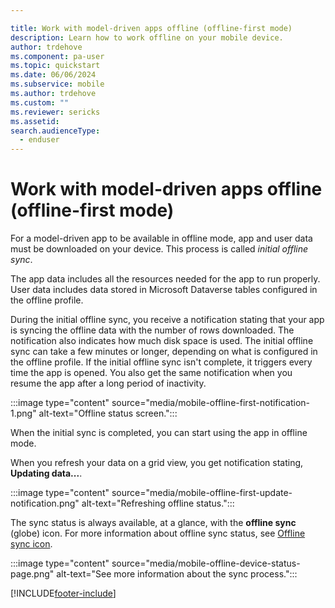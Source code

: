 ```yaml
---

title: Work with model-driven apps offline (offline-first mode)
description: Learn how to work offline on your mobile device.
author: trdehove
ms.component: pa-user
ms.topic: quickstart
ms.date: 06/06/2024
ms.subservice: mobile
ms.author: trdehove
ms.custom: ""
ms.reviewer: sericks
ms.assetid: 
search.audienceType: 
  - enduser
---
```


# Work with model-driven apps offline (offline-first mode)

For a model-driven app to be available in offline mode, app and user data must be downloaded on your device. This process is called *initial offline sync*.

The app data includes all the resources needed for the app to run properly. User data includes data stored in Microsoft Dataverse tables configured in the offline profile.

During the initial offline sync, you receive a notification stating that your app is syncing the offline data with the number of rows downloaded. The notification also indicates how much disk space is used. The initial offline sync can take a few minutes or longer, depending on what is configured in the offline profile. If the initial offline sync isn't complete, it triggers every time the app is opened. You also get the same notification when you resume the app after a long period of inactivity.

:::image type="content" source="media/mobile-offline-first-notification-1.png" alt-text="Offline status screen.":::

When the initial sync is completed, you can start using the app in offline mode.

When you refresh your data on a grid view, you get notification stating, **Updating data...**.

:::image type="content" source="media/mobile-offline-first-update-notification.png" alt-text="Refreshing offline status.":::

The sync status is always available, at a glance, with the **offline sync** (globe) icon. For more information about offline sync status, see [Offline sync icon](offline-sync-icon.md).

:::image type="content" source="media/mobile-offline-device-status-page.png" alt-text="See more information about the sync process.":::

[!INCLUDE[footer-include](../includes/footer-banner.md)]
